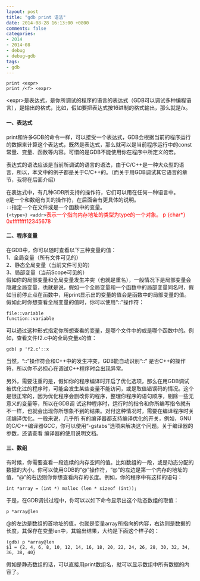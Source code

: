 ```yaml
---
layout: post
title: "gdb print 语法"
date: 2014-08-28 16:13:00 +0800
comments: false
categories:
- 2014
- 2014~08
- debug
- debug~gdb
tags:
- gdb
---
```

```
print <expr>
print /<f> <expr>
```
<expr\>是表达式，是你所调试的程序的语言的表达式（GDB可以调试多种编程语言），<f>是输出的格式，比如，假如要把表达式按16进制的格式输出，那么就是/x。

#### 一、表达式
print和许多GDB的命令一样，可以接受一个表达式，GDB会根据当前的程序运行的数据来计算这个表达式，既然是表达式，那么就可以是当前程序运行中的const常量、变量、函数等内容。可惜的是GDB不能使用你在程序中所定义的宏。

表达式的语法应该是当前所调试的语言的语法，由于C/C++是一种大众型的语言，所以，本文中的例子都是关于C/C++的。（而关于用GDB调试其它语言的章节，我将在后面介绍）

在表达式中，有几种GDB所支持的操作符，它们可以用在任何一种语言中。  
`@`是一个和数组有关的操作符，在后面会有更具体的说明。  
`::`指定一个在文件或是一个函数中的变量。  
`{<type>} <addr>`<span style="color:red">表示一个指向内存地址<addr>的类型为type的一个对象。 p {char*} 0xffffffff12345678</span>

#### 二、程序变量
在GDB中，你可以随时查看以下三种变量的值：  
1、全局变量（所有文件可见的）  
2、静态全局变量（当前文件可见的）  
3、局部变量（当前Scope可见的）  
假如你的局部变量和全局变量发生冲突（也就是重名），一般情况下是局部变量会隐藏全局变量，也就是说，假如一个全局变量和一个函数中的局部变量同名时，假 如当前停止点在函数中，用print显示出的变量的值会是函数中的局部变量的值。假如此时你想查看全局变量的值时，你可以使用“::”操作符：
```
file::variable
function::variable
```
可以通过这种形式指定你所想查看的变量，是哪个文件中的或是哪个函数中的。例如，查看文件f2.c中的全局变量x的值：
```
gdb) p 'f2.c'::x
```
当然，“::”操作符会和C++中的发生冲突，GDB能自动识别“::” 是否C++的操作符，所以你不必担心在调试C++程序时会出现异常。

另外，需要注重的是，假如你的程序编译时开启了优化选项，那么在用GDB调试被优化过的程序时，可能会发生某些变量不能访问，或是取值错误码的情况。这个是很正常的，因为优化程序会删改你的程序，整理你程序的语句顺序，剔除一些无意义的变量等，所以在GDB调 试这种程序时，运行时的指令和你所编写指令就有不一样，也就会出现你所想象不到的结果。对付这种情况时，需要在编译程序时关闭编译优化。一般来说，几乎所 有的编译器都支持编译优化的开关，例如，GNU的C/C++编译器GCC，你可以使用“-gstabs”选项来解决这个问题。关于编译器的参数，还请查看 编译器的使用说明文档。
#### 三、数组
有时候，你需要查看一段连续的内存空间的值。比如数组的一段，或是动态分配的数据的大小。你可以使用GDB的“@”操作符，“@”的左边是第一个内存的地址的值，“@”的右边则你你想查看内存的长度。例如，你的程序中有这样的语句：
```
int *array = (int *) malloc (len * sizeof (int));
```
于是，在GDB调试过程中，你可以以如下命令显示出这个动态数组的取值：
```
p *array@len
```
@的左边是数组的首地址的值，也就是变量array所指向的内容，右边则是数据的长度，其保存在变量len中，其输出结果，大约是下面这个样子的：
```
(gdb) p *array@len
$1 = {2, 4, 6, 8, 10, 12, 14, 16, 18, 20, 22, 24, 26, 28, 30, 32, 34, 36, 38, 40}
```
假如是静态数组的话，可以直接用print数组名，就可以显示数组中所有数据的内容了。

